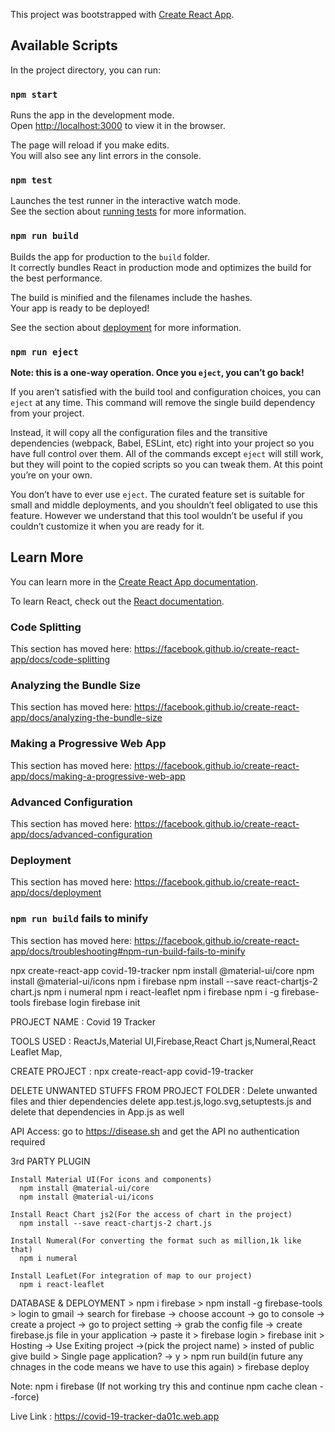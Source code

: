 This project was bootstrapped with [Create React App](https://github.com/facebook/create-react-app).

## Available Scripts

In the project directory, you can run:

### `npm start`

Runs the app in the development mode.<br />
Open [http://localhost:3000](http://localhost:3000) to view it in the browser.

The page will reload if you make edits.<br />
You will also see any lint errors in the console.

### `npm test`

Launches the test runner in the interactive watch mode.<br />
See the section about [running tests](https://facebook.github.io/create-react-app/docs/running-tests) for more information.

### `npm run build`

Builds the app for production to the `build` folder.<br />
It correctly bundles React in production mode and optimizes the build for the best performance.

The build is minified and the filenames include the hashes.<br />
Your app is ready to be deployed!

See the section about [deployment](https://facebook.github.io/create-react-app/docs/deployment) for more information.

### `npm run eject`

**Note: this is a one-way operation. Once you `eject`, you can’t go back!**

If you aren’t satisfied with the build tool and configuration choices, you can `eject` at any time. This command will remove the single build dependency from your project.

Instead, it will copy all the configuration files and the transitive dependencies (webpack, Babel, ESLint, etc) right into your project so you have full control over them. All of the commands except `eject` will still work, but they will point to the copied scripts so you can tweak them. At this point you’re on your own.

You don’t have to ever use `eject`. The curated feature set is suitable for small and middle deployments, and you shouldn’t feel obligated to use this feature. However we understand that this tool wouldn’t be useful if you couldn’t customize it when you are ready for it.

## Learn More

You can learn more in the [Create React App documentation](https://facebook.github.io/create-react-app/docs/getting-started).

To learn React, check out the [React documentation](https://reactjs.org/).

### Code Splitting

This section has moved here: https://facebook.github.io/create-react-app/docs/code-splitting

### Analyzing the Bundle Size

This section has moved here: https://facebook.github.io/create-react-app/docs/analyzing-the-bundle-size

### Making a Progressive Web App

This section has moved here: https://facebook.github.io/create-react-app/docs/making-a-progressive-web-app

### Advanced Configuration

This section has moved here: https://facebook.github.io/create-react-app/docs/advanced-configuration

### Deployment

This section has moved here: https://facebook.github.io/create-react-app/docs/deployment

### `npm run build` fails to minify

This section has moved here: https://facebook.github.io/create-react-app/docs/troubleshooting#npm-run-build-fails-to-minify


npx create-react-app covid-19-tracker
npm install @material-ui/core
npm install @material-ui/icons
npm i firebase
npm install --save react-chartjs-2 chart.js
npm i numeral
npm i react-leaflet
npm i firebase
npm i -g firebase-tools
firebase login
firebase init

PROJECT NAME : Covid 19 Tracker

TOOLS USED : ReactJs,Material UI,Firebase,React Chart js,Numeral,React Leaflet Map,

CREATE PROJECT : npx create-react-app covid-19-tracker

DELETE UNWANTED STUFFS FROM PROJECT FOLDER : Delete unwanted files and thier dependencies
delete app.test.js,logo.svg,setuptests.js and delete that dependencies in App.js as well

API Access:
go to https://disease.sh and get the API no authentication required


3rd PARTY PLUGIN

    Install Material UI(For icons and components)
      npm install @material-ui/core
      npm install @material-ui/icons

    Install React Chart js2(For the access of chart in the project)
      npm install --save react-chartjs-2 chart.js

    Install Numeral(For converting the format such as million,1k like that)
      npm i numeral

    Install LeafLet(For integration of map to our project)
      npm i react-leaflet

DATABASE & DEPLOYMENT
      > npm i firebase
      > npm install -g firebase-tools
      > login to gmail -> search for firebase -> choose account -> go to console -> create a project -> go to project setting -> grab the config file -> create firebase.js file in your application -> paste it
      > firebase login
      > firebase init
      > Hosting -> Use Exiting project ->(pick the project name)
      > insted of public give build
      > Single page application? -> y
      > npm run build(in future any chnages in the code means we have to use this again)
      > firebase deploy

Note: npm i firebase (If not working try this and continue npm cache clean --force)

Live Link : https://covid-19-tracker-da01c.web.app
